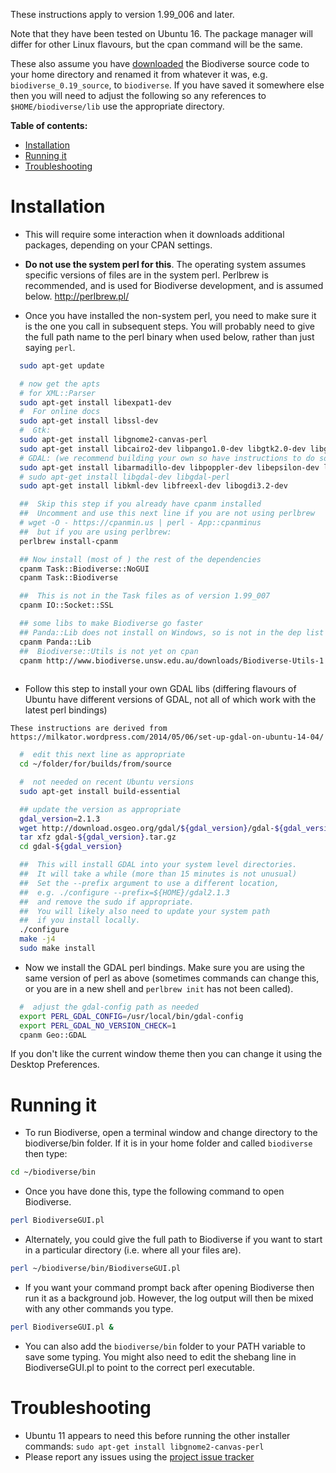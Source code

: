 These instructions apply to version 1.99_006 and later.

Note that they have been tested on Ubuntu 16.  The package manager will differ for other Linux flavours, but the cpan command will be the same.

These also assume you have [downloaded](https://github.com/shawnlaffan/biodiverse/wiki/Downloads) the Biodiverse source code to your home directory and renamed it from whatever it was, e.g. `biodiverse_0.19_source`, to `biodiverse`.  If you have saved it somewhere else then you will need to adjust the following so any references to `$HOME/biodiverse/lib` use the appropriate directory.

**Table of contents:**
* [Installation](#installation)
* [Running it](#running-it)
* [Troubleshooting](#troubleshooting)


# Installation #

  * This will require some interaction when it downloads additional packages, depending on your CPAN settings.

  * **Do not use the system perl for this**.  The operating system assumes specific versions of files are in the system perl.  Perlbrew is recommended, and is used for Biodiverse development, and is assumed below.  http://perlbrew.pl/

  * Once you have installed the non-system perl, you need to make sure it is the one you call in subsequent steps.  You will probably need to give the full path name to the perl binary when used below, rather than just saying `perl`.


```bash
  sudo apt-get update

  # now get the apts
  # for XML::Parser
  sudo apt-get install libexpat1-dev
  #  For online docs
  sudo apt-get install libssl-dev
  #  Gtk:
  sudo apt-get install libgnome2-canvas-perl
  sudo apt-get install libcairo2-dev libpango1.0-dev libgtk2.0-dev libgnomecanvas2-dev
  # GDAL: (we recommend building your own so have instructions to do so below)
  sudo apt-get install libarmadillo-dev libpoppler-dev libepsilon-dev liblzma-dev
  # sudo apt-get install libgdal-dev libgdal-perl
  sudo apt-get install libkml-dev libfreexl-dev libogdi3.2-dev

  ##  Skip this step if you already have cpanm installed
  ##  Uncomment and use this next line if you are not using perlbrew
  # wget -O - https://cpanmin.us | perl - App::cpanminus
  ##  but if you are using perlbrew:
  perlbrew install-cpanm

  ## Now install (most of ) the rest of the dependencies
  cpanm Task::Biodiverse::NoGUI
  cpanm Task::Biodiverse

  ##  This is not in the Task files as of version 1.99_007
  cpanm IO::Socket::SSL

  ## some libs to make Biodiverse go faster
  ## Panda::Lib does not install on Windows, so is not in the dep list
  cpanm Panda::Lib
  ##  Biodiverse::Utils is not yet on cpan
  cpanm http://www.biodiverse.unsw.edu.au/downloads/Biodiverse-Utils-1.06.tar.gz
  

```

  *  Follow this step to install your own GDAL libs (differing flavours of Ubuntu have different versions of GDAL, not all of which work with the latest perl bindings)
  
    These instructions are derived from https://milkator.wordpress.com/2014/05/06/set-up-gdal-on-ubuntu-14-04/

```bash
  #  edit this next line as appropriate
  cd ~/folder/for/builds/from/source

  #  not needed on recent Ubuntu versions
  sudo apt-get install build-essential

  ## update the version as appropriate
  gdal_version=2.1.3
  wget http://download.osgeo.org/gdal/${gdal_version}/gdal-${gdal_version}.tar.gz
  tar xfz gdal-${gdal_version}.tar.gz
  cd gdal-${gdal_version}

  ##  This will install GDAL into your system level directories.
  ##  It will take a while (more than 15 minutes is not unusual)
  ##  Set the --prefix argument to use a different location,
  ##  e.g. ./configure --prefix=${HOME}/gdal2.1.3
  ##  and remove the sudo if appropriate.
  ##  You will likely also need to update your system path
  ##  if you install locally.
  ./configure 
  make -j4
  sudo make install
```

  *  Now we install the GDAL perl bindings.
    Make sure you are using the same version of perl as above
    (sometimes commands can change this, or you are in a new shell and 
    ```perlbrew init``` has not been called).

```bash
  #  adjust the gdal-config path as needed 
  export PERL_GDAL_CONFIG=/usr/local/bin/gdal-config
  export PERL_GDAL_NO_VERSION_CHECK=1
  cpanm Geo::GDAL

```

If you don't like the current window theme then you can change it using the Desktop Preferences.


# Running it #

  * To run Biodiverse, open a terminal window and change directory to the biodiverse/bin folder.  If it is in your home folder and called `biodiverse` then type:
```bash
cd ~/biodiverse/bin
```
  * Once you have done this, type the following command to open Biodiverse.
```bash
perl BiodiverseGUI.pl
```
  * Alternately, you could give the full path to Biodiverse if you want to start in a particular directory (i.e. where all your files are).
```bash
perl ~/biodiverse/bin/BiodiverseGUI.pl
```
  * If you want your command prompt back after opening Biodiverse then run it as a background job.  However, the log output will then be mixed with any other commands you type.
```bash
perl BiodiverseGUI.pl &
```


  * You can also add the `biodiverse/bin` folder to your PATH variable to save some typing. You might also need to edit the shebang line in BiodiverseGUI.pl to point to the correct perl executable.

# Troubleshooting #
  * Ubuntu 11 appears to need this before running the other installer commands:  `sudo apt-get install libgnome2-canvas-perl`
  * Please report any issues using the [project issue tracker](https://github.com/shawnlaffan/biodiverse/issues/)